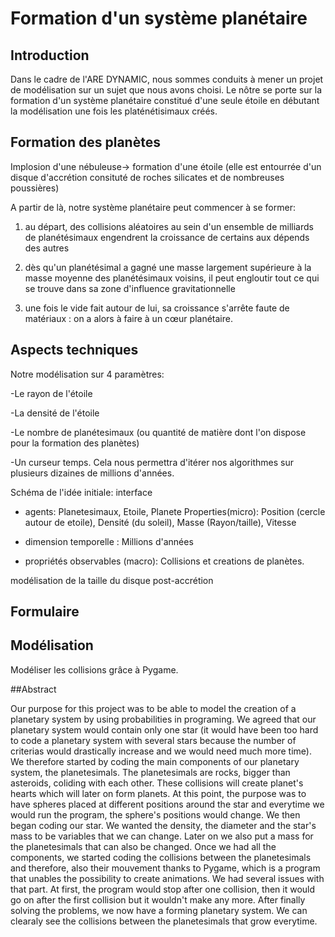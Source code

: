 # Formation d'un système planétaire

## Introduction
Dans le cadre de l'ARE DYNAMIC, nous sommes conduits à mener un projet de modélisation sur un sujet que nous avons choisi. Le nôtre se porte sur la formation d'un système planétaire constitué d'une seule étoile en débutant la modélisation une fois les platénétisimaux créés.

## Formation des planètes

Implosion d'une nébuleuse-> formation d'une étoile (elle est entourrée d'un disque d'accrétion consituté de roches silicates et de nombreuses poussières)

A partir de là, notre système planétaire peut commencer à se former:

1.	au départ, des collisions aléatoires au sein d'un ensemble de milliards de planétésimaux engendrent la croissance de certains aux dépends des autres

2.	dès qu'un planétésimal a gagné une masse largement supérieure à la masse moyenne des planétésimaux voisins, il peut engloutir tout ce qui se trouve dans sa zone d'influence gravitationnelle

3.	une fois le vide fait autour de lui, sa croissance s'arrête faute de matériaux : on a alors à faire à un cœur planétaire.


## Aspects techniques

Notre modélisation sur 4 paramètres:

-Le rayon de l'étoile

-La densité de l'étoile

-Le nombre de planétesimaux (ou quantité de matière dont l'on dispose pour la formation des planètes)

-Un curseur temps. Cela nous permettra d'itérer nos algorithmes sur plusieurs dizaines de millions d'années. 

Schéma de l'idée initiale: interface
<a href="http://zupimages.net/viewer.php?id=19/13/jrzz.png"><img src="https://zupimages.net/up/19/13/jrzz.png" alt="" /></a>


- agents:
Planetesimaux, Etoile, Planete
Properties(micro): Position (cercle autour de etoile), 
Densité (du soleil), 
Masse (Rayon/taille), 
Vitesse

- dimension temporelle : Millions d'années

- propriétés observables (macro):
Collisions et creations de planètes.


modélisation de la taille du disque post-accrétion
<a href="http://zupimages.net/viewer.php?id=19/13/rb7j.png"><img src="https://zupimages.net/up/19/13/rb7j.png" alt="" /></a>

## Formulaire


## Modélisation

Modéliser les collisions grâce à Pygame.

##Abstract

Our purpose for this project was to be able to model the creation of a planetary system by using probabilities in programing. We agreed that our planetary system would contain only one star (it would have been too hard to code a planetary system with several stars because the number of criterias would drastically increase and we would need much more time). We therefore started by coding the main components of our planetary system, the planetesimals. The planetesimals are rocks, bigger than asteroids, coliding with each other. These collisions will create planet's hearts which will later on form planets. At this point, the purpose was to have spheres placed at different positions around the star and everytime we would run the program, the sphere's positions would change. We then began coding our star. We wanted the density, the diameter and the star's mass to be variables that we can change. Later on we also put a mass for the planetesimals that can also be changed. Once we had all the components, we started coding the collisions between the planetesimals and therefore, also their mouvement thanks to Pygame, which is a program that unables the possibility to create animations. We had several issues with that part. At first, the program would stop after one collision, then it would go on after the first collision but it wouldn't make any more. After finally solving the problems, we now have a forming planetary system. We can clearaly see the collisions between the planetesimals that grow everytime. 
